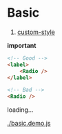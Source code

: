 # Basic

1. [custom-style](./custom-style.md)

**important**

```html
<!-- Good -->
<label>
    <Radio />
</label>

<!-- Bad -->
<Radio />
```


<div id="example__basic_node" class="fast-flow-demo">loading...</div>

<!--MR-R {
    type: "pre",
    file: './basic.demo.js'
} -->
[./basic.demo.js](./basic.demo.js)
